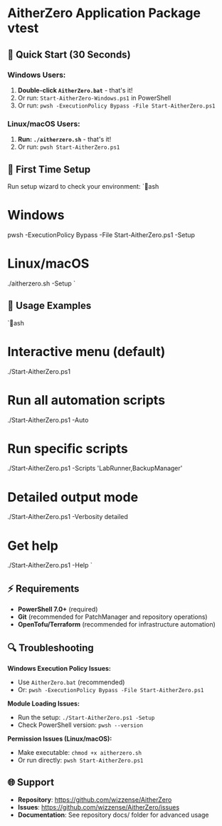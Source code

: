 # AitherZero Application Package vtest

## 🚀 Quick Start (30 Seconds)

### Windows Users:
1. **Double-click `AitherZero.bat`** - that's it!
2. Or run: `Start-AitherZero-Windows.ps1` in PowerShell
3. Or run: `pwsh -ExecutionPolicy Bypass -File Start-AitherZero.ps1`

### Linux/macOS Users:
1. **Run: `./aitherzero.sh`** - that's it!
2. Or run: `pwsh Start-AitherZero.ps1`

## 🔧 First Time Setup

Run setup wizard to check your environment:
`ash
# Windows
pwsh -ExecutionPolicy Bypass -File Start-AitherZero.ps1 -Setup

# Linux/macOS
./aitherzero.sh -Setup
`

## 📖 Usage Examples

`ash
# Interactive menu (default)
./Start-AitherZero.ps1

# Run all automation scripts
./Start-AitherZero.ps1 -Auto

# Run specific scripts
./Start-AitherZero.ps1 -Scripts 'LabRunner,BackupManager'

# Detailed output mode
./Start-AitherZero.ps1 -Verbosity detailed

# Get help
./Start-AitherZero.ps1 -Help
`

## ⚡ Requirements

- **PowerShell 7.0+** (required)
- **Git** (recommended for PatchManager and repository operations)
- **OpenTofu/Terraform** (recommended for infrastructure automation)

## 🔍 Troubleshooting

**Windows Execution Policy Issues:**
- Use `AitherZero.bat` (recommended)
- Or: `pwsh -ExecutionPolicy Bypass -File Start-AitherZero.ps1`

**Module Loading Issues:**
- Run the setup: `./Start-AitherZero.ps1 -Setup`
- Check PowerShell version: `pwsh --version`

**Permission Issues (Linux/macOS):**
- Make executable: `chmod +x aitherzero.sh`
- Or run directly: `pwsh Start-AitherZero.ps1`

## 🌐 Support

- **Repository**: https://github.com/wizzense/AitherZero
- **Issues**: https://github.com/wizzense/AitherZero/issues
- **Documentation**: See repository docs/ folder for advanced usage

